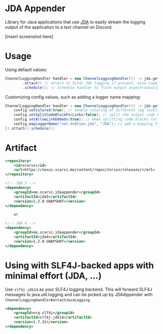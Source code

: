 # JDA Appender
Library for Java applications that use [JDA](https://github.com/DV8FromTheWorld/JDA) to easily stream
the logging output of the application to a text channel on Discord.

[insert screenshot here]

# Usage
Using default values:

```java
ChannelLoggingHandler handler = new ChannelLoggingHandler(() -> jda.getTextChannelById(System.getenv("CHANNEL")))
        .attach() // attach to SLF4J JDK logging if present, else Log4j if present, else standard out/err
        .schedule(); // schedule handler to flush output asynchronously every 1.5 seconds
```

Customizing config values, such as adding a logger name mapping:

```java
ChannelLoggingHandler handler = new ChannelLoggingHandler(() -> jda.getTextChannelById(System.getenv("CHANNEL")), config -> {
    config.setColored(true); // enable coloring of different log levels, default true
    config.setSplitCodeBlockForLinks(false); // split the output code blocks when a link is present, default false
    config.setAllowLinkEmbeds(true); // when splitting code blocks for links, allow the links to have an embed, default true
    config.mapLoggerName("net.dv8tion.jda", "JDA"); // add a mapping for logger names "net.dv8tion.jda*" to just be "JDA"
}).attach().schedule();
```

# Artifact
```xml
<repository>
    <id>scarsz</id>
    <url>https://nexus.scarsz.me/content/repositories/releases/</url>
</repository>
```
```xml
<!-- JDA 5 -->
<dependency>
    <groupId>me.scarsz.jdaappender</groupId>
    <artifactId>jda5</artifactId>
    <version>1.2.0-SNAPSHOT</version>
</dependency>

    or

<!-- JDA 4 -->
<dependency>
    <groupId>me.scarsz.jdaappender</groupId>
    <artifactId>jda4</artifactId>
    <version>1.2.0-SNAPSHOT</version>
</dependency>
```

# Using with SLF4J-backed apps with minimal effort (JDA, ...)

Use `slf4j-jdk14` as your SLF4J logging backend. This will forward SLF4J messages to java.util.logging and can be
picked up by JDAAppender with `ChannelLoggingHandler#attachJavaLogging`.

```xml
<dependency>
    <groupId>org.slf4j</groupId>
    <artifactId>slf4j-jdk14</artifactId>
    <version>1.7.31</version>
</dependency>
```
